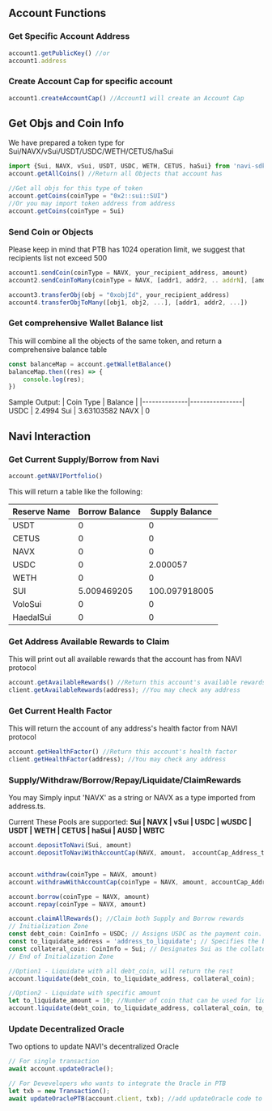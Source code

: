 ## Account Functions

### Get Specific Account Address
```javascript
account1.getPublicKey() //or
account1.address
```
### Create Account Cap for specific account
```javascript
account1.createAccountCap() //Account1 will create an Account Cap
```

## Get Objs and Coin Info
We have prepared a token type for Sui/NAVX/vSui/USDT/USDC/WETH/CETUS/haSui
```javascript
import {Sui, NAVX, vSui, USDT, USDC, WETH, CETUS, haSui} from 'navi-sdk/dist/address';
account.getAllCoins() //Return all Objects that account has

//Get all objs for this type of token
account.getCoins(coinType = "0x2::sui::SUI")
//Or you may import token address from address
account.getCoins(coinType = Sui)
```
### Send Coin or Objects
Please keep in mind that PTB has 1024 operation limit, we suggest that recipients list not exceed 500
```javascript
account1.sendCoin(coinType = NAVX, your_recipient_address, amount)
account2.sendCoinToMany(coinType = NAVX, [addr1, addr2, .. addrN], [amount1, amount2, .. amountN])

account3.transferObj(obj = "0xobjId", your_recipient_address)
account4.transferObjToMany([obj1, obj2, ...], [addr1, addr2, ...])
```

### Get comprehensive Wallet Balance list
This will combine all the objects of the same token, and return a comprehensive balance table
```javascript
const balanceMap = account.getWalletBalance()
balanceMap.then((res) => {
    console.log(res);
})
```
Sample Output:
| Coin Type | Balance |
|--------------|----------------|
USDC | 2.4994
Sui | 3.63103582
NAVX | 0

## Navi Interaction
### Get Current Supply/Borrow from Navi
```javascript
account.getNAVIPortfolio()
```
This will return a table like the following:

| Reserve Name | Borrow Balance | Supply Balance |
|--------------|----------------|----------------|
| USDT | 0 | 0 |
| CETUS | 0 | 0 |
| NAVX | 0 | 0 |
| USDC | 0 | 2.000057 |
| WETH | 0 | 0 |
| SUI | 5.009469205 | 100.097918005 |
| VoloSui | 0 | 0 |
| HaedalSui | 0 | 0 |


### Get Address Available Rewards to Claim
This will print out all available rewards that the account has from NAVI protocol
```javascript
account.getAvailableRewards() //Return this account's available rewards
client.getAvailableRewards(address); //You may check any address
```

### Get Current Health Factor
This will return the account of any address's health factor from NAVI protocol
```javascript
account.getHealthFactor() //Return this account's health factor
client.getHealthFactor(address); //You may check any address
```

### Supply/Withdraw/Borrow/Repay/Liquidate/ClaimRewards
You may Simply input 'NAVX' as a string or NAVX as a type imported from address.ts. 

Current These Pools are supported: **Sui | NAVX | vSui | USDC | wUSDC | USDT | WETH | CETUS | haSui | AUSD | WBTC**
```javascript
account.depositToNavi(Sui, amount)
account.depositToNaviWithAccountCap(NAVX, amount， accountCap_Address_that_you_own)


account.withdraw(coinType = NAVX, amount)
account.withdrawWithAccountCap(coinType = NAVX, amount, accountCap_Address_that_you_own)

account.borrow(coinType = NAVX, amount)
account.repay(coinType = NAVX, amount)

account.claimAllRewards(); //Claim both Supply and Borrow rewards
// Initialization Zone
const debt_coin: CoinInfo = USDC; // Assigns USDC as the payment coin. Ensure you maintain a minimum of 0.5 Sui for gas fees if Sui is used.
const to_liquidate_address = 'address_to_liquidate'; // Specifies the blockchain address of the account to be liquidated.
const collateral_coin: CoinInfo = Sui; // Designates Sui as the collateral coin. Note: 'collateral_coin' should not be the same as 'to_pay_coin'.
// End of Initialization Zone

//Option1 - Liquidate with all debt_coin, will return the rest
account.liquidate(debt_coin, to_liquidate_address, collateral_coin);

//Option2 - Liquidate with specific amount
let to_liquidate_amount = 10; //Number of coin that can be used for liquidation, no decimals required.
account.liquidate(debt_coin, to_liquidate_address, collateral_coin, to_liquidate_amount); //Liquidate with 10 USDC.
```


### Update Decentralized Oracle
Two options to update NAVI's decentralized Oracle
```javascript
// For single transaction
await account.updateOracle();

// For Devevelopers who wants to integrate the Oracle in PTB
let txb = new Transaction();
await updateOraclePTB(account.client, txb); //add updateOracle code to PTB
```
